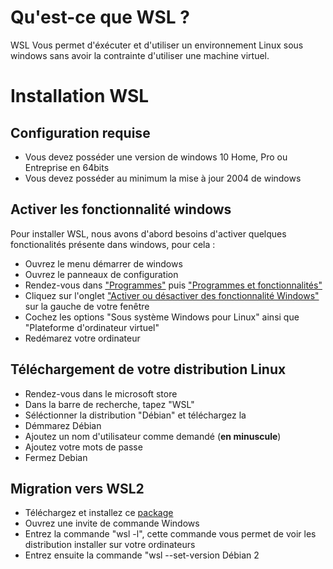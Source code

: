 # Qu'est-ce que WSL ?
WSL Vous permet d'éxécuter et d'utiliser un environnement Linux sous windows sans avoir la contrainte d'utiliser une machine virtuel.

# Installation WSL
## Configuration requise
* Vous devez posséder une version de windows 10 Home, Pro ou Entreprise en 64bits
* Vous devez posséder au minimum la mise à jour 2004 de windows

## Activer les fonctionnalité windows
Pour installer WSL, nous avons d'abord besoins d'activer quelques fonctionalités présente dans windows, pour cela :
* Ouvrez le menu démarrer de windows
* Ouvrez le panneaux de configuration
* Rendez-vous dans ["Programmes"](https://i.imgur.com/kmeVfLA.png "Programmes") puis ["Programmes et fonctionnalités"](https://i.imgur.com/SYEXIwa.png "Programmes et fonctionalités")
* Cliquez sur l'onglet ["Activer ou désactiver des fonctionnalité Windows"](https://i.imgur.com/A33c9mv.png "Activer ou désactiver des fonctionnalité Windows") sur la gauche de votre fenêtre
* Cochez les options "Sous système Windows pour Linux" ainsi que "Plateforme d'ordinateur virtuel"
* Redémarez votre ordinateur

## Téléchargement de votre distribution Linux
* Rendez-vous dans le microsoft store
* Dans la barre de recherche, tapez "WSL"
* Séléctionner la distribution "Débian" et téléchargez la
* Démmarez Débian
* Ajoutez un nom d'utilisateur comme demandé (**en minuscule**)
* Ajoutez votre mots de passe
* Fermez Debian

## Migration vers WSL2
* Téléchargez et installez ce [package](https://wslstorestorage.blob.core.windows.net/wslblob/wsl_update_x64.msi)
* Ouvrez une invite de commande Windows
* Entrez la commande "wsl -l", cette commande vous permet de voir les distribution installer sur votre ordinateurs
* Entrez ensuite la commande "wsl --set-version Débian 2
